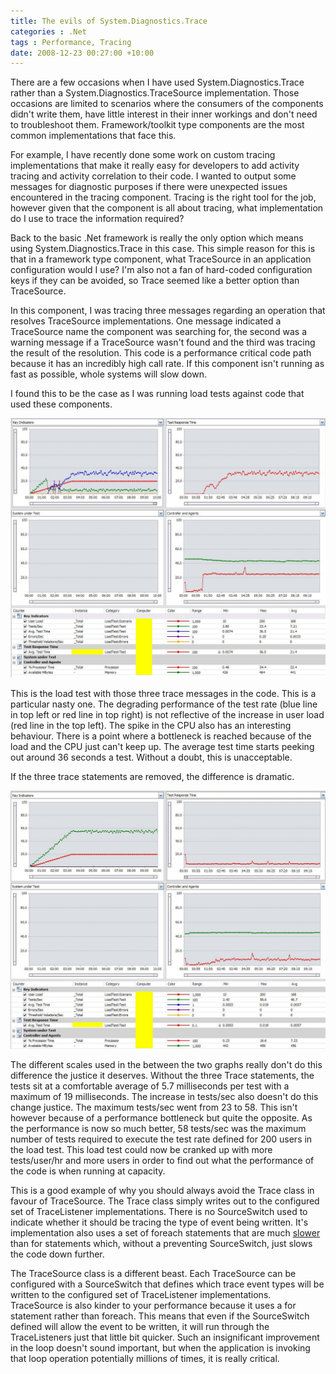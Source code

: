 ```yaml
---
title: The evils of System.Diagnostics.Trace
categories : .Net
tags : Performance, Tracing
date: 2008-12-23 00:27:00 +10:00
---
```


There are a few occasions when I have used System.Diagnostics.Trace rather than a System.Diagnostics.TraceSource implementation. Those occasions are limited to scenarios where the consumers of the components didn't write them, have little interest in their inner workings and don't need to troubleshoot them. Framework/toolkit type components are the most common implementations that face this. 

For example, I have recently done some work on custom tracing implementations that make it really easy for developers to add activity tracing and activity correlation to their code. I wanted to output some messages for diagnostic purposes if there were unexpected issues encountered in the tracing component. Tracing is the right tool for the job, however given that the component is all about tracing, what implementation do I use to trace the information required? 

<!--more-->

Back to the basic .Net framework is really the only option which means using System.Diagnostics.Trace in this case. This simple reason for this is that in a framework type component, what TraceSource in an application configuration would I use? I'm also not a fan of hard-coded configuration keys if they can be avoided, so Trace seemed like a better option than TraceSource. 

In this component, I was tracing three messages regarding an operation that resolves TraceSource implementations. One message indicated a TraceSource name the component was searching for, the second was a warning message if a TraceSource wasn't found and the third was tracing the result of the resolution. This code is a performance critical code path because it has an incredibly high call rate. If this component isn't running as fast as possible, whole systems will slow down. 

I found this to be the case as I was running load tests against code that used these components. 

![Using Trace][0]

This is the load test with those three trace messages in the code. This is a particular nasty one. The degrading performance of the test rate (blue line in top left or red line in top right) is not reflective of the increase in user load (red line in the top left). The spike in the CPU also has an interesting behaviour. There is a point where a bottleneck is reached because of the load and the CPU just can't keep up. The average test time starts peeking out around 36 seconds a test. Without a doubt, this is unacceptable. 

If the three trace statements are removed, the difference is dramatic. 

![Not Using Trace][1]

The different scales used in the between the two graphs really don't do this difference the justice it deserves. Without the three Trace statements, the tests sit at a comfortable average of 5.7 milliseconds per test with a maximum of 19 milliseconds. The increase in tests/sec also doesn't do this change justice. The maximum tests/sec went from 23 to 58. This isn't however because of a performance bottleneck but quite the opposite. As the performance is now so much better, 58 tests/sec was the maximum number of tests required to execute the test rate defined for 200 users in the load test. This load test could now be cranked up with more tests/user/hr and more users in order to find out what the performance of the code is when running at capacity. 

This is a good example of why you should always avoid the Trace class in favour of TraceSource. The Trace class simply writes out to the configured set of TraceListener implementations. There is no SourceSwitch used to indicate whether it should be tracing the type of event being written. It's implementation also uses a set of foreach statements that are much [slower][2] than for statements which, without a preventing SourceSwitch, just slows the code down further. 

The TraceSource class is a different beast. Each TraceSource can be configured with a SourceSwitch that defines which trace event types will be written to the configured set of TraceListener implementations. TraceSource is also kinder to your performance because it uses a for statement rather than foreach. This means that even if the SourceSwitch defined will allow the event to be written, it will run through the TraceListeners just that little bit quicker. Such an insignificant improvement in the loop doesn't sound important, but when the application is invoking that loop operation potentially millions of times, it is really critical. 

[0]: /files/WindowsLiveWriter/TheevilsofSystem.Diagnostics.Trace_14EA6/UsingTrace_2.jpg
[1]: /files/WindowsLiveWriter/TheevilsofSystem.Diagnostics.Trace_14EA6/NotUsingTrace_2.jpg
[2]: /2008/07/02/foreach-vs-for/